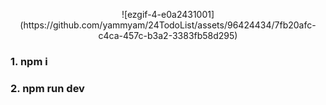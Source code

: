 <p align="center">
![ezgif-4-e0a2431001](https://github.com/yammyam/24TodoList/assets/96424434/7fb20afc-c4ca-457c-b3a2-3383fb58d295)

</p>

### 1. npm i   
### 2. npm run dev
